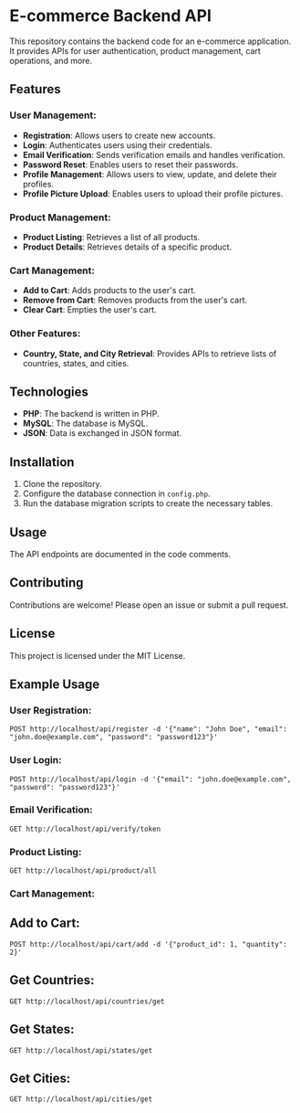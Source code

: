 # E-commerce Backend API

This repository contains the backend code for an e-commerce application. It provides APIs for user authentication, product management, cart operations, and more.

## Features

### User Management:
- **Registration**: Allows users to create new accounts.
- **Login**: Authenticates users using their credentials.
- **Email Verification**: Sends verification emails and handles verification.
- **Password Reset**: Enables users to reset their passwords.
- **Profile Management**: Allows users to view, update, and delete their profiles.
- **Profile Picture Upload**: Enables users to upload their profile pictures.

### Product Management:
- **Product Listing**: Retrieves a list of all products.
- **Product Details**: Retrieves details of a specific product.

### Cart Management:
- **Add to Cart**: Adds products to the user's cart.
- **Remove from Cart**: Removes products from the user's cart.
- **Clear Cart**: Empties the user's cart.

### Other Features:
- **Country, State, and City Retrieval**: Provides APIs to retrieve lists of countries, states, and cities.

## Technologies
- **PHP**: The backend is written in PHP.
- **MySQL**: The database is MySQL.
- **JSON**: Data is exchanged in JSON format.

## Installation
1. Clone the repository.
2. Configure the database connection in `config.php`.
3. Run the database migration scripts to create the necessary tables.

## Usage
The API endpoints are documented in the code comments.

## Contributing
Contributions are welcome! Please open an issue or submit a pull request.

## License
This project is licensed under the MIT License.

## Example Usage

### User Registration:
```
POST http://localhost/api/register -d '{"name": "John Doe", "email": "john.doe@example.com", "password": "password123"}'
```

### User Login:
```
POST http://localhost/api/login -d '{"email": "john.doe@example.com", "password": "password123"}'
```

### Email Verification:
```
GET http://localhost/api/verify/token
```

### Product Listing:
```
GET http://localhost/api/product/all
```
### Cart Management:

## Add to Cart:
```
POST http://localhost/api/cart/add -d '{"product_id": 1, "quantity": 2}'
```

## Get Countries:
```
GET http://localhost/api/countries/get
```


## Get States:
```
GET http://localhost/api/states/get
```


## Get Cities:
```
GET http://localhost/api/cities/get
```

